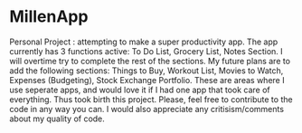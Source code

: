 # MillenApp
Personal Project : attempting to make a super productivity app. 
The app currently has 3 functions active:
To Do List, Grocery List, Notes Section. 
I will overtime try to complete the rest of the sections. 
My future plans are to add the following sections:
Things to Buy, Workout List, Movies to Watch, Expenses (Budgeting), Stock Exchange Portfolio.
These are areas where I use seperate apps, and would love it if I had one app that took care of everything. Thus took birth this project. 
Please, feel free to contribute to the code in any way you can. 
I would also appreciate any critisism/comments about my quality of code. 
